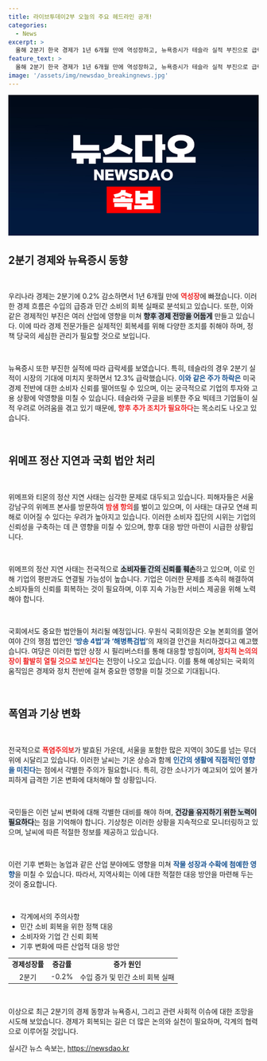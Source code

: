 ```yaml
---
title: 라이브투데이2부 오늘의 주요 헤드라인 공개!
categories:
  - News
excerpt: >
  올해 2분기 한국 경제가 1년 6개월 만에 역성장하고, 뉴욕증시가 테슬라 실적 부진으로 급락하는 등 경기 불안이 확산되고 있습니다. 위메프 정산 지연 사태로 피해자들의 항의가 이어지고 있어 주목할 필요가 있습니다.
feature_text: >
  올해 2분기 한국 경제가 1년 6개월 만에 역성장하고, 뉴욕증시가 테슬라 실적 부진으로 급락하는 등 경기 불안이 확산되고 있습니다. 위메프 정산 지연 사태로 피해자들의 항의가 이어지고 있어 주목할 필요가 있습니다.
image: '/assets/img/newsdao_breakingnews.jpg'
---
```


<p><img src="/assets/img/newsdao_breakingnews.jpg" alt="bookingtag 속보" /></p>

<h2 data-ke-size="size26">2분기 경제와 뉴욕증시 동향</h2>

<p data-ke-size="size16">&nbsp;</p>

<p>우리나라 경제는 2분기에 0.2% 감소하면서 1년 6개월 만에 <b><span style="color: #ee2323;">역성장</span></b>에 빠졌습니다. 이러한 경제 흐름은 수입의 급증과 민간 소비의 회복 실패로 분석되고 있습니다. 또한, 이와 같은 경제적인 부진은 여러 산업에 영향을 미쳐 <b><span style="background-color: #21538527;">향후 경제 전망을 어둡게</span></b> 만들고 있습니다. 이에 따라 경제 전문가들은 실제적인 회복세를 위해 다양한 조치를 취해야 하며, 정책 당국의 세심한 관리가 필요할 것으로 보입니다. </p>

<p data-ke-size="size16">&nbsp;</p>

<p>뉴욕증시 또한 부진한 실적에 따라 급락세를 보였습니다. 특히, 테슬라의 경우 2분기 실적이 시장의 기대에 미치지 못하면서 12.3% 급락했습니다. <b><span style="color: #1a5490;">이와 같은 주가 하락은</span></b> 미국 경제 전반에 대한 소비자 신뢰를 떨어뜨릴 수 있으며, 이는 궁극적으로 기업의 투자와 고용 상황에 악영향을 미칠 수 있습니다. 테슬라와 구글을 비롯한 주요 빅테크 기업들이 실적 우려로 어려움을 겪고 있기 때문에, <b><span style="color: #ee2323;">향후 추가 조치가 필요하다</span></b>는 목소리도 나오고 있습니다.</p>

<p data-ke-size="size16">&nbsp;</p>

<h2 data-ke-size="size26">위메프 정산 지연과 국회 법안 처리</h2>

<p data-ke-size="size16">&nbsp;</p>

<p>위메프와 티몬의 정산 지연 사태는 심각한 문제로 대두되고 있습니다. 피해자들은 서울 강남구의 위메프 본사를 방문하여 <b><span style="color: #ee2323;">밤샘 항의</span></b>를 벌이고 있으며, 이 사태는 대규모 연쇄 피해로 이어질 수 있다는 우려가 높아지고 있습니다. 이러한 소비자 집단의 시위는 기업의 신뢰성을 구축하는 데 큰 영향을 미칠 수 있으며, 향후 대응 방안 마련이 시급한 상황입니다. </p>

<p data-ke-size="size16">&nbsp;</p>

<p>위메프의 정산 지연 사태는 전국적으로 <b><span style="background-color: #21538527;">소비자들 간의 신뢰를 훼손</span></b>하고 있으며, 이로 인해 기업의 평판과도 연결될 가능성이 높습니다. 기업은 이러한 문제를 조속히 해결하여 소비자들의 신뢰를 회복하는 것이 필요하며, 이후 지속 가능한 서비스 제공을 위해 노력해야 합니다.</p>

<p data-ke-size="size16">&nbsp;</p>

<p>국회에서도 중요한 법안들이 처리될 예정입니다. 우원식 국회의장은 오늘 본회의를 열어 여야 간의 쟁점 법안인 <b><span style="color: #1a5490;">‘방송 4법’과 ‘해병특검법’</span></b>의 재의결 안건을 처리하겠다고 예고했습니다. 여당은 이러한 법안 상정 시 필리버스터를 통해 대응할 방침이며, <b><span style="color: #ee2323;">정치적 논의의 장이 활발히 열릴 것으로 보인다</span></b>는 전망이 나오고 있습니다. 이를 통해 예상되는 국회의 움직임은 경제와 정치 전반에 걸쳐 중요한 영향을 미칠 것으로 기대됩니다.</p>

<p data-ke-size="size16">&nbsp;</p>

<h2 data-ke-size="size26">폭염과 기상 변화</h2>

<p data-ke-size="size16">&nbsp;</p>

<p>전국적으로 <b><span style="color: #ee2323;">폭염주의보</span></b>가 발효된 가운데, 서울을 포함한 많은 지역이 30도를 넘는 무더위에 시달리고 있습니다. 이러한 날씨는 기온 상승과 함께 <b><span style="color: #1a5490;">인간의 생활에 직접적인 영향을 미친다</span></b>는 점에서 각별한 주의가 필요합니다. 특히, 강한 소나기가 예고되어 있어 불가피하게 급격한 기온 변화에 대처해야 할 상황입니다.</p>

<p data-ke-size="size16">&nbsp;</p>

<p>국민들은 이런 날씨 변화에 대해 각별한 대비를 해야 하며, <b><span style="background-color: #21538527;">건강을 유지하기 위한 노력이 필요하다</span></b>는 점을 기억해야 합니다. 기상청은 이러한 상황을 지속적으로 모니터링하고 있으며, 날씨에 따른 적절한 정보를 제공하고 있습니다. </p>

<p data-ke-size="size16">&nbsp;</p>

<p>이런 기후 변화는 농업과 같은 산업 분야에도 영향을 미쳐 <b><span style="color: #1a5490;">작물 성장과 수확에 첨예한 영향</span></b>을 미칠 수 있습니다. 따라서, 지역사회는 이에 대한 적절한 대응 방안을 마련해 두는 것이 중요합니다. </p>

<p data-ke-size="size16">&nbsp;</p>

<ul>
  <li>각계에서의 주의사항</li>
  <li>민간 소비 회복을 위한 정책 대응</li>
  <li>소비자와 기업 간 신뢰 회복</li>
  <li>기후 변화에 따른 산업적 대응 방안</li>
</ul>

<table style="width: 100%;">
  <tr>
    <td style="text-align: center; height: 17px;"><b>경제성장률</b></td>
    <td style="text-align: center; height: 17px;"><b>증감률</b></td>
    <td style="text-align: center; height: 17px;"><b>증가 원인</b></td>
  </tr>
  <tr>
    <td style="text-align: center; height: 17px;">2분기</td>
    <td style="text-align: center; height: 17px;">-0.2%</td>
    <td style="text-align: center; height: 17px;">수입 증가 및 민간 소비 회복 실패</td>
  </tr>
</table>

<p data-ke-size="size16">&nbsp;</p>

<p>이상으로 최근 2분기의 경제 동향과 뉴욕증시, 그리고 관련 사회적 이슈에 대한 조망을 시도해 보았습니다. 경제가 회복되는 길은 더 많은 논의와 실천이 필요하며, 각계의 협력으로 이루어질 것입니다.</p>
실시간 뉴스 속보는, <a href="https://newsdao.kr" rel="dofollow">https://newsdao.kr</a>


